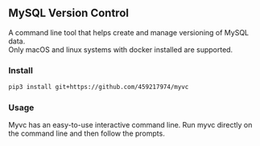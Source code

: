 ## MySQL Version Control

A command line tool that helps create and manage versioning of MySQL data.
<br>
Only macOS and linux systems with docker installed are supported.

### Install
```bash
pip3 install git+https://github.com/459217974/myvc
```

### Usage

Myvc has an easy-to-use interactive command line. 
Run myvc directly on the command line and then follow the prompts.
